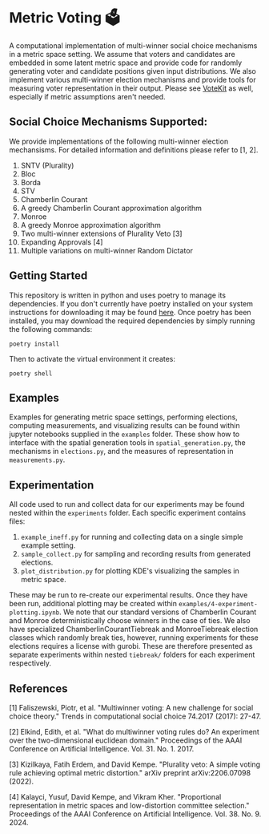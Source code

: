 # Metric Voting :ballot_box:

A computational implementation of multi-winner social choice mechanisms in a metric space setting. 
We assume that voters and candidates are embedded in some latent metric space and provide
code for randomly generating voter and candidate positions given input distributions. 
We also implement various multi-winner election mechanisms and
provide tools for measuring voter representation in their output. 
Please see [VoteKit](https://github.com/mggg/VoteKit) as well, especially if metric assumptions aren't needed.

## Social Choice Mechanisms Supported:
We provide implementations of the following multi-winner election mechansisms. For 
detailed information and definitions please refer to [1, 2].

1. SNTV (Plurality)
2. Bloc
3. Borda
4. STV
5. Chamberlin Courant
6. A greedy Chamberlin Courant approximation algorithm
8. Monroe
9. A greedy Monroe approximation algorithm
10. Two multi-winner extensions of Plurality Veto [3]
11. Expanding Approvals [4]
12. Multiple variations on multi-winner Random Dictator

## Getting Started
This repository is written in python and uses poetry to manage its dependencies.
If you don't currently have poetry installed on your system instructions for downloading it 
may be found [here](https://python-poetry.org/docs/). Once poetry has been installed, 
you may download the required dependencies by simply running the following commands:

```
poetry install
```
Then to activate the virtual environment it creates:
```
poetry shell
```

## Examples
Examples for generating metric space settings, performing elections, computing measurements, 
and visualizing results can be found within jupyter notebooks supplied in the `examples` folder.
These show how to interface with the spatial generation tools in `spatial_generation.py`, 
the mechanisms in `elections.py`,
and the measures of representation in `measurements.py`.

## Experimentation
All code used to run and collect data for our experiments may be found nested within the `experiments` folder. 
Each specific experiment contains files:
  1. `example_ineff.py` for running and collecting data on a single simple example setting.
  2. `sample_collect.py` for sampling and recording results from generated elections.
  3. `plot_distribution.py` for plotting KDE's visualizing the samples in metric space.

These may be run to re-create our experimental results. Once they have been run, additional plotting may 
be created within `examples/4-experiment-plotting.ipynb`. We note that 
our standard versions of Chamberlin Courant and Monroe deterministically choose winners in the case
of ties. We also have specialized ChamberlinCourantTiebreak and MonroeTiebreak election classes 
which randomly break ties, however, running experiments for these elections requires a 
license with gurobi. These are therefore presented as separate experiments within nested 
`tiebreak/` folders for each experiment respectively.

## References
[1] Faliszewski, Piotr, et al. "Multiwinner voting: A new challenge for social choice theory." Trends in computational social choice 74.2017 (2017): 27-47.

[2] Elkind, Edith, et al. "What do multiwinner voting rules do? An experiment over the two-dimensional euclidean domain." Proceedings of the AAAI Conference on Artificial Intelligence. Vol. 31. No. 1. 2017.

[3] Kizilkaya, Fatih Erdem, and David Kempe. "Plurality veto: A simple voting rule achieving optimal metric distortion." arXiv preprint arXiv:2206.07098 (2022).

[4] Kalayci, Yusuf, David Kempe, and Vikram Kher. "Proportional representation in metric spaces and low-distortion committee selection." Proceedings of the AAAI Conference on Artificial Intelligence. Vol. 38. No. 9. 2024.
